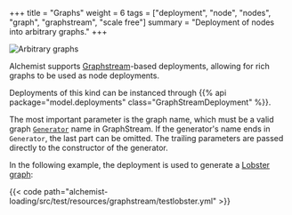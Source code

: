 +++
title = "Graphs"
weight = 6
tags = ["deployment", "node", "nodes", "graph", "graphstream", "scale free"]
summary = "Deployment of nodes into arbitrary graphs."
+++

![Arbitrary graphs](/images/simulator/graphstream.png)

Alchemist supports [Graphstream](https://github.com/graphstream/)-based deployments,
allowing for rich graphs to be used as node deployments.

Deployments of this kind can be instanced through
{{% api package="model.deployments" class="GraphStreamDeployment" %}}.

The most important parameter is the graph name, which must be a valid graph
[`Generator`](https://www.javadoc.io/doc/org.graphstream/gs-algo/latest/org/graphstream/algorithm/generator/Generator.html)
name in GraphStream.
If the generator's name ends in `Generator`, the last part can be omitted.
The trailing parameters are passed directly to the constructor of the generator.

In the following example, the deployment is used to generate a
[Lobster graph](https://doi.org/10.1016/j.ipl.2012.09.008):

{{< code path="alchemist-loading/src/test/resources/graphstream/testlobster.yml" >}}

